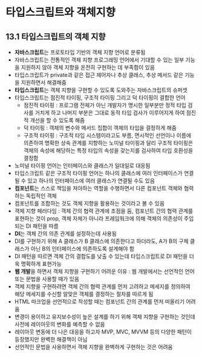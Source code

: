 # 타입스크립트와 객체지향

## 13.1 타입스크립트의 객체 지향

- **자바스크립트**는 프로토타입 기반의 객체 지향 언어로 분류됨
- 자바스크립트는 전통적인 객체 지향 프로그래밍 언어에서 기대할 수 있는 일부 기능을 지원하지 않아 객체 지향을 온전히 구현하는 데 부족함이 있음
- 타입스크립트가 private과 같은 접근 제어자나 추상 클래스, 추상 메서드 같은 기능을 지원하면서 해결해줌
- **타입스크립트**는 객체 지향을 구현할 수 있도록 도와주는 자바스크립트의 슈퍼셋
- 타입스크립트는 점진적 타이핑, 구조적 타이핑 그리고 덕 타이핑이 결합한 언어
  - 점진적 타이핑 : 프로그램 전체가 아닌 개발자가 명시한 일부분만 정적 타입 검사를 거치게 하고 나머지 부분은 그대로 동적 타입 검사가 이루어지게 하여 점진적 개선을 할 수 있도록 해줌
  - 덕 타이핑 : 객체의 변수와 메서드 집합이 객체의 타입을 결정하게 해줌
  - 구조적 타이핑 : 구조적 타입 시스템이라고도 부름, 면시적인 선언이나 이름에 의존하여 명확한 상속 관계를 지향하는 노미널 타이핑과 달리 구조적 타이핑은 객체의 속성에 해당하는 특정 타입의 속성을 갖는지를 검사하여 타입 호환성을 결정함
- 노미널 타이핑 언어는 인터페이스와 클래스가 일대일로 대응됨
- 타입스크립트 같은 구조적 타이핑 언어는 하나의 클래스에 여러 인터페이스가 연결될 수 있고 하나의 인터페이스에 여러 클래스가 연결될 수도 있음
- **컴포넌트**는 스스로 책임을 져야하는 역할을 수행하면서 다른 컴포넌트 객체와 협력하는 독립적인 객체
- 컴포넌트를 조합하는 것도 객체 지향을 활용하는 것이라고 볼 수 있음
- 객체 지향 페러다임 : 객체 간의 협력 관계에 초점을 둠, 컴포넌트 간의 협력 관계를 표현하는 것이 prop, 객체 자체가 아니라 프레임워크에 의해 객체의 의존성이 주입되는 DI 패턴을 따름
- **DI**는 객체 간의 의존 관계를 설정하는데 사용됨
- DI를 구현하기 위해 A 클래스가 B 클래스에 의존한다고 하더라도, A가 B의 구체 클래스가 아닌 B의 인터페이스에 의존하도록 설계해야 함
- DI 패턴을 따르면 객체 간의 결합도를 낮출 수 있는데 타입스크립트로 DI 패턴을 더욱 명확하게 표현가능
- **웹 개발**을 하면서 객체 지향을 구현하기 어려운 이유 : 웹 개발에서는 선언적인 언어 또는 문법을 사용할 때가 있음
- 객체 지향을 구현하려면 객체 간의 협력 관계를 먼저 고려하고 메세지를 정의하여 해당 메세지를 수신할 알맞은 객체를 결정하는 절차를 따르게 됨
- HTML 마크업을 선언적으로 작성할 때는 컴포넌트 간의 관계를 먼저 떠올리기 어려움
- 변경이 용이하고 유지보수성이 높은 설계를 하기 위해 객체 지향을 구현하는 것인데 사전에 레이아웃의 변화를 예측할 수 없음
- 레이아웃 변동에 더 나은 대응을 하고자 MVP, MVC, MVVM 등의 다양한 패턴이 등장했지만 완벽한 해결책이 아님
- 선언적인 문법을 사용하면서 객체 지향을 완벽하게 구현하는 것은 어려움
